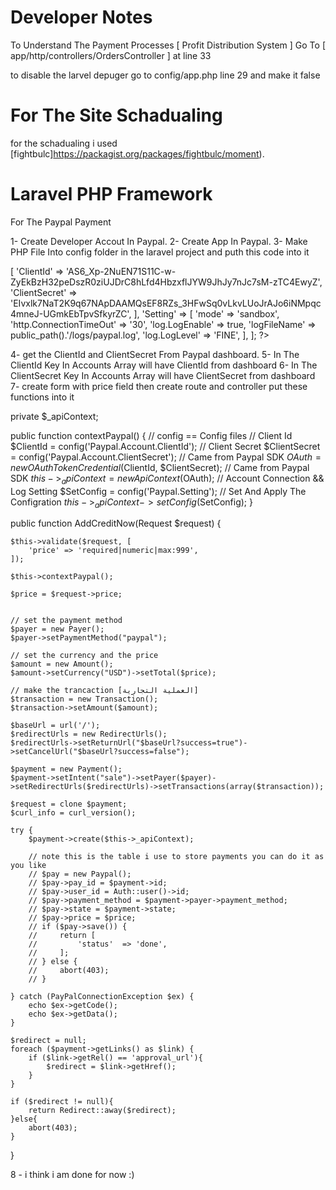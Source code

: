 # Developer Notes
To Understand The Payment Processes [ Profit Distribution System ]  Go To [ app/http/controllers/OrdersController ] at line 33

to disable the larvel depuger go to config/app.php line 29 and make it false

# For The Site Schadualing
for the schadualing i used [fightbulc]https://packagist.org/packages/fightbulc/moment).

# Laravel PHP Framework

For The Paypal Payment

1- Create Developer Accout In Paypal.
2- Create App In Paypal.
3- Make PHP File Into config folder in the laravel project and puth this code into it
<?php
    return [


        'Account' => [
            'ClientId' => 'AS6_Xp-2NuEN71S11C-w-ZyEkBzH32peDszR0ziUJDrC8hLfd4HbzxflJYW9JhJy7nJc7sM-zTC4EwyZ',
            'ClientSecret' => 'EIvxlk7NaT2K9q67NApDAAMQsEF8RZs_3HFwSq0vLkvLUoJrAJo6iNMpqc4mneJ-UGmkEbTpvSfkyrZC',
        ],

        'Setting' => [
            'mode' => 'sandbox',
            'http.ConnectionTimeOut' => '30',
            'log.LogEnable' => true,
            'logFileName' => public_path().'/logs/paypal.log',
            'log.LogLevel' => 'FINE',
        ],

    ];
?>

4- get the ClientId and ClientSecret From Paypal dashboard.
5- In The ClientId Key In Accounts Array will have ClientId from dashboard
6- In The ClientSecret Key In Accounts Array will have ClientSecret from dashboard
7- create form with price field then create route and controller put these functions into it

private $_apiContext;

public function contextPaypal() {
    // config == Config files
    // Client Id
    $ClientId = config('Paypal.Account.ClientId');
    // Client Secret
    $ClientSecret = config('Paypal.Account.ClientSecret');
    // Came from Paypal SDK
    $OAuth = new OAuthTokenCredential($ClientId, $ClientSecret);
    // Came from Paypal SDK
    $this->_apiContext = new ApiContext($OAuth);
    // Account Connection && Log Setting
    $SetConfig = config('Paypal.Setting');
    // Set And Apply The Configration
    $this->_apiContext->setConfig($SetConfig);
}

public function AddCreditNow(Request $request) {

    $this->validate($request, [
        'price' => 'required|numeric|max:999',
    ]);

    $this->contextPaypal();

    $price = $request->price;


    // set the payment method
    $payer = new Payer();
    $payer->setPaymentMethod("paypal");

    // set the currency and the price
    $amount = new Amount();
    $amount->setCurrency("USD")->setTotal($price);

    // make the trancaction [العملية التجارية]
    $transaction = new Transaction();
    $transaction->setAmount($amount);

    $baseUrl = url('/');
    $redirectUrls = new RedirectUrls();
    $redirectUrls->setReturnUrl("$baseUrl?success=true")->setCancelUrl("$baseUrl?success=false");

    $payment = new Payment();
    $payment->setIntent("sale")->setPayer($payer)->setRedirectUrls($redirectUrls)->setTransactions(array($transaction));

    $request = clone $payment;
    $curl_info = curl_version();

    try {
        $payment->create($this->_apiContext);

        // note this is the table i use to store payments you can do it as you like
        // $pay = new Paypal();
        // $pay->pay_id = $payment->id;
        // $pay->user_id = Auth::user()->id;
        // $pay->payment_method = $payment->payer->payment_method;
        // $pay->state = $payment->state;
        // $pay->price = $price;
        // if ($pay->save()) {
        //     return [
        //         'status'  => 'done',
        //     ];
        // } else {
        //     abort(403);
        // }

    } catch (PayPalConnectionException $ex) {
        echo $ex->getCode();
        echo $ex->getData();
    }

    $redirect = null;
    foreach ($payment->getLinks() as $link) {
        if ($link->getRel() == 'approval_url'){
            $redirect = $link->getHref();
        }
    }

    if ($redirect != null){
        return Redirect::away($redirect);
    }else{
        abort(403);
    }

}

8 - i think i am done for now :)
